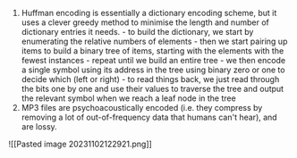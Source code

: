 1. Huffman encoding is essentially a dictionary encoding scheme, but it uses a clever greedy method to minimise the length and number of dictionary entries it needs.
		- to build the dictionary, we start by enumerating the relative numbers of elements
		- then we start pairing up items to build a binary tree of items, starting with the elements with the fewest instances
		- repeat until we build an entire tree
		- we then encode a single symbol using its address in the tree using binary zero or one to decide which (left or right)
		- to read things back, we just read through the bits one by one and use their values to traverse the tree and output the relevant symbol when we reach a leaf node in the tree
2. MP3 files are psychoacoustically encoded (i.e. they compress by removing a lot of out-of-frequency data that humans can't hear), and are lossy.

![[Pasted image 20231102122921.png]]




